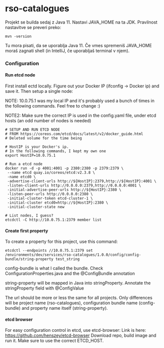 # rso-catalogues

Projekt se builda sedaj z Java 11. Nastavi JAVA_HOME na ta JDK. Pravilnost nastavitve se preveri preko:

```
mvn -version
```

Tu mora pisati, da se uporablja Java 11. Če vmes spremeniš JAVA_HOME moraš zagnati shell (in IntelliJ, če uporabljaš
terminal v njem).

### Configuration

#### Run etcd node
First install ectd locally. Figure out your Docker IP (ifconfig -> Docker ip) and save it.
Then setup a single node:

NOTE: 10.0.75.1 was my local IP and it's probably used a bunch of times in the following commands. Feel free to change :)

NOTE2: Make sure the correct IP is used in the config.yaml file, under etcd hosts (an odd number of nodes is needed)
```
# SETUP AND RUN ETCD NODE
# FROM https://coreos.com/etcd/docs/latest/v2/docker_guide.html
# Deleted volume for the time being

# HostIP is your Docker's ip.
# In the following commands, I kept my own one
export HostIP=10.0.75.1

# Run a etcd node
docker run -d -p 4001:4001 -p 2380:2380 -p 2379:2379 \
 --name etcd quay.io/coreos/etcd:v2.3.8 \
 -name etcd0 \
 -advertise-client-urls http://${HostIP}:2379,http://${HostIP}:4001 \
 -listen-client-urls http://0.0.0.0:2379,http://0.0.0.0:4001 \
 -initial-advertise-peer-urls http://${HostIP}:2380 \
 -listen-peer-urls http://0.0.0.0:2380 \
 -initial-cluster-token etcd-cluster-1 \
 -initial-cluster etcd0=http://${HostIP}:2380 \
 -initial-cluster-state new

# List nodes, I guess?
etcdctl -C http://10.0.75.1:2379 member list
```

#### Create first property

To create a property for this project, use this command:

```
etcdctl --endpoints //10.0.75.1:2379 set /environments/dev/services/rso-catalogues/1.0.0/config/config-bundle/string-property test_string
```

config-bundle is what I called the bundle. Check ConfigurationProperties.java and the @ConfigBundle annotation

string-property will be mapped in Java into stringProperty. Annotate the stringProperty field with @ConfigValue

The url should be more or less the same for all projects. Only differences will be project name (rso-catalogues),
configuration bundle name (config-bundle) and property name itself (string-property).

#### etcd browser
For easy configuration control in etcd, use etcd-browser: Link is here: https://github.com/henszey/etcd-browser
Download repo, build image and run it. Make sure to use the correct ETCD_HOST.